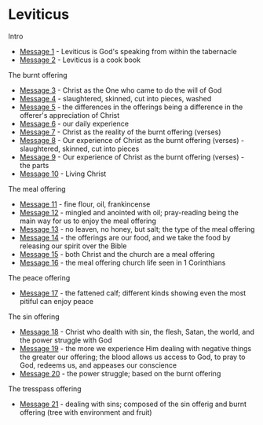 # Leviticus

Intro
- [Message 1](msg01.md) - Leviticus is God's speaking from within the tabernacle
- [Message 2](msg02.md) - Leviticus is a cook book

The burnt offering
- [Message 3](msg03.md) - Christ as the One who came to do the will of God
- [Message 4](msg04.md) - slaughtered, skinned, cut into pieces, washed
- [Message 5](msg05.md) - the differences in the offerings being a difference in the offerer's appreciation of Christ
- [Message 6](msg06.md) - our daily experience
- [Message 7](msg07.md) - Christ as the reality of the burnt offering (verses)
- [Message 8](msg08.md) - Our experience of Christ as the burnt offering (verses) - slaughtered, skinned, cut into pieces
- [Message 9](msg09.md) - Our experience of Christ as the burnt offering (verses) - the parts
- [Message 10](msg10.md) - Living Christ

The meal offering
- [Message 11](msg11.md) - fine flour, oil, frankincense
- [Message 12](msg12.md) - mingled and anointed with oil; pray-reading being the main way for us to enjoy the meal offering
- [Message 13](msg13.md) - no leaven, no honey, but salt; the type of the meal offering
- [Message 14](msg14.md) - the offerings are our food, and we take the food by releasing our spirit over the Bible
- [Message 15](msg15.md) - both Christ and the church are a meal offering
- [Message 16](msg16.md) - the meal offering church life seen in 1 Corinthians

The peace offering
- [Message 17](msg17.md) - the fattened calf; different kinds showing even the most pitiful can enjoy peace

The sin offering
- [Message 18](msg18.md) - Christ who dealth with sin, the flesh, Satan, the world, and the power struggle with God
- [Message 19](msg19.md) - the more we experience Him dealing with negative things the greater our offering; the blood allows us access to God, to pray to God, redeems us, and appeases our conscience
- [Message 20](msg20.md) - the power struggle; based on the burnt offering

The tresspass offering
- [Message 21](msg21.md) - dealing with sins; composed of the sin offerig and burnt offering (tree with environment and fruit)

